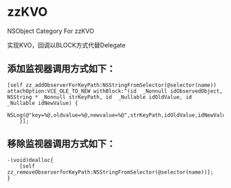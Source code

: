 # zzKVO
NSObject Category For zzKVO

实现KVO，回调以BLOCK方式代替Delegate


## 添加监视器调用方式如下：
```
[self zz_addObserverForKeyPath:NSStringFromSelector(@selector(name)) attachOption:VCE_OLE_TO_NEW withBlock:^(id  _Nonnull idObservedObject, NSString * _Nonnull strKeyPath, id  _Nullable idOldValue, id  _Nullable idNewValue) {
        NSLog(@"key=%@,oldvalue=%@,newvalue=%@",strKeyPath,idOldValue,idNewValue);
    }];
```
## 移除监视器调用方式如下：
```
-(void)dealloc{
    [self zz_removeObserverforKeyPath:NSStringFromSelector(@selector(name))];
}
```
